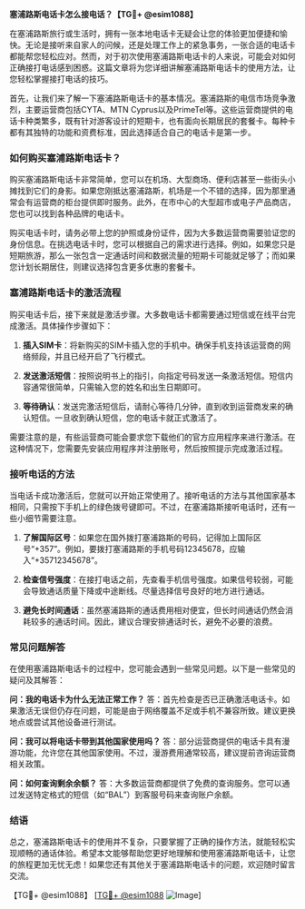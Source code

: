 **塞浦路斯电话卡怎么接电话？【TG💪+ @esim1088】**

在塞浦路斯旅行或生活时，拥有一张本地电话卡无疑会让您的体验更加便捷和愉快。无论是接听来自家人的问候，还是处理工作上的紧急事务，一张合适的电话卡都能帮您轻松应对。然而，对于初次使用塞浦路斯电话卡的人来说，可能会对如何正确接打电话感到困惑。这篇文章将为您详细讲解塞浦路斯电话卡的使用方法，让您轻松掌握接打电话的技巧。

首先，让我们来了解一下塞浦路斯电话卡的基本情况。塞浦路斯的电信市场竞争激烈，主要运营商包括CYTA、MTN Cyprus以及PrimeTel等。这些运营商提供的电话卡种类繁多，既有针对游客设计的短期卡，也有面向长期居民的套餐卡。每种卡都有其独特的功能和资费标准，因此选择适合自己的电话卡是第一步。

### 如何购买塞浦路斯电话卡？

购买塞浦路斯电话卡非常简单，您可以在机场、大型商场、便利店甚至一些街头小摊找到它们的身影。如果您刚抵达塞浦路斯，机场是一个不错的选择，因为那里通常会有运营商的柜台提供即时服务。此外，在市中心的大型超市或电子产品商店，您也可以找到各种品牌的电话卡。

购买电话卡时，请务必带上您的护照或身份证件，因为大多数运营商需要验证您的身份信息。在挑选电话卡时，您可以根据自己的需求进行选择。例如，如果您只是短期旅游，那么一张包含一定通话时间和数据流量的短期卡可能就足够了；而如果您计划长期居住，则建议选择包含更多优惠的套餐卡。

### 塞浦路斯电话卡的激活流程

购买电话卡后，接下来就是激活步骤。大多数电话卡都需要通过短信或在线平台完成激活。具体操作步骤如下：

1. **插入SIM卡**：将新购买的SIM卡插入您的手机中。确保手机支持该运营商的网络频段，并且已经开启了飞行模式。
   
2. **发送激活短信**：按照说明书上的指引，向指定号码发送一条激活短信。短信内容通常很简单，只需输入您的姓名和出生日期即可。

3. **等待确认**：发送完激活短信后，请耐心等待几分钟，直到收到运营商发来的确认短信。一旦收到确认短信，您的电话卡就正式激活了。

需要注意的是，有些运营商可能会要求您下载他们的官方应用程序来进行激活。在这种情况下，您需要先安装应用程序并注册账号，然后按照提示完成激活过程。

### 接听电话的方法

当电话卡成功激活后，您就可以开始正常使用了。接听电话的方法与其他国家基本相同，只需按下手机上的绿色拨号键即可。不过，在塞浦路斯接听电话时，还有一些小细节需要注意。

1. **了解国际区号**：如果您在国外拨打塞浦路斯的号码，记得加上国际区号“+357”。例如，要拨打塞浦路斯的手机号码12345678，应输入“+35712345678”。

2. **检查信号强度**：在接打电话之前，先查看手机信号强度。如果信号较弱，可能会导致通话质量下降或中途断线。尽量选择信号良好的地方进行通话。

3. **避免长时间通话**：虽然塞浦路斯的通话费用相对便宜，但长时间通话仍然会消耗较多的通话时间。因此，建议合理安排通话时长，避免不必要的浪费。

### 常见问题解答

在使用塞浦路斯电话卡的过程中，您可能会遇到一些常见问题。以下是一些常见的疑问及其解答：

**问：我的电话卡为什么无法正常工作？**
答：首先检查是否已正确激活电话卡。如果激活无误但仍存在问题，可能是由于网络覆盖不足或手机不兼容所致。建议更换地点或尝试其他设备进行测试。

**问：我可以将电话卡带到其他国家使用吗？**
答：部分运营商提供的电话卡具有漫游功能，允许您在其他国家使用。不过，漫游费用通常较高，建议提前咨询运营商相关政策。

**问：如何查询剩余余额？**
答：大多数运营商都提供了免费的查询服务。您可以通过发送特定格式的短信（如“BAL”）到客服号码来查询账户余额。

### 结语

总之，塞浦路斯电话卡的使用并不复杂，只要掌握了正确的操作方法，就能轻松实现顺畅的通话体验。希望本文能够帮助您更好地理解和使用塞浦路斯电话卡，让您的旅程更加无忧无虑！如果您还有其他关于塞浦路斯电话卡的问题，欢迎随时留言交流。

【TG💪+ @esim1088】 [[TG💪+ @esim1088](https://t.me/s/esim1088) ![Image](https://i.postimg.cc/4NQfJmqS/Snipaste-2025-05-13-00-14-12.png)]